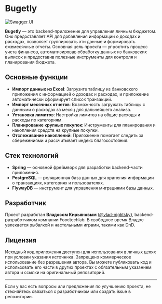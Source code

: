 # Bugetly

[![Swagger UI](https://img.shields.io/badge/Swagger-UI-85EA2D?logo=swagger&logoColor=white)](https://vlad-nightsky.github.io/budgetly/)

**Bugetly** — это backend-приложение для управления личным бюджетом. Оно предоставляет API для добавления информации о
доходах и расходах, позволяет группировать эти данные и формировать ежемесячные отчеты. Основная цель проекта —
упростить процесс учета финансов, автоматизировав обработку данных из банковских выписок и предоставив полезные
инструменты для контроля и планирования бюджета.

## Основные функции

- **Импорт данных из Excel**: Загрузите таблицу из банковского приложения с информацией о доходах и расходах, и
  приложение автоматически сформирует список транзакций.
- **Импорт месячных отчетов**: Возможность загружать таблицы с данными о расходах за месяц для дальнейшего анализа.
- **Установка лимитов**: Настройка лимитов на общие расходы и расходы по категориям.
- **Планирование крупных покупок**: Инструменты для планирования и накопления средств на крупные покупки.
- **Отслеживание накоплений**: Приложение помогает следить за сбережениями и рассчитывает индекс благосостояния.

## Стек технологий

- **Spring** — основной фреймворк для разработки backend-части приложения.
- **PostgreSQL** — реляционная база данных для хранения информации о транзакциях, категориях и пользователях.
- **FlywayDB** — инструмент для управления миграциями базы данных.

## Разработчик

Проект разработан **Владосом Кирьяновым** ([@vlad-nightsky](https://github.com/vlad-nightsky)), backend-разработчиком
компании Foodtechlab. В свободное время Владос увлекается рыбалкой и настольными играми, такими как DnD.

## Лицензия

Исходный код приложения доступен для использования в личных целях при условии указания источника. Запрещено коммерческое
использование без разрешения автора. Вы можете публиковать код и использовать его части в других проектах с обязательным
указанием автора и ссылки на оригинальный репозиторий.

---

Если у вас есть вопросы или предложения по улучшению проекта, не стесняйтесь связаться с разработчиком или создать issue
в репозитории.